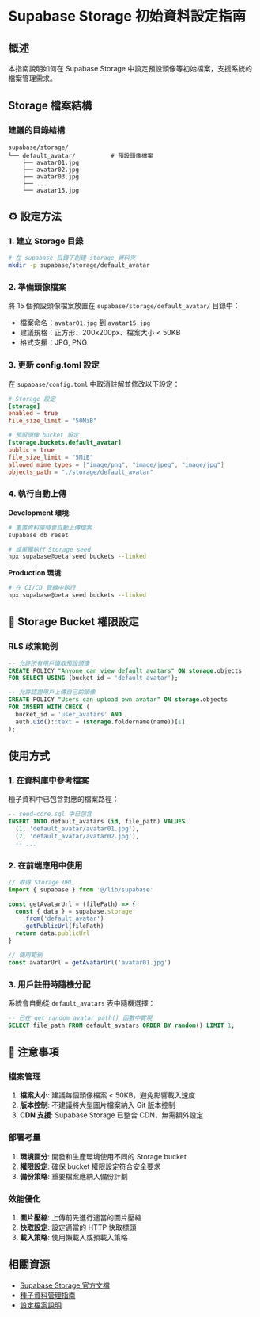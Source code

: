 # Supabase Storage 初始資料設定指南

## 概述

本指南說明如何在 Supabase Storage 中設定預設頭像等初始檔案，支援系統的檔案管理需求。

## Storage 檔案結構

### 建議的目錄結構
```
supabase/storage/
└── default_avatar/          # 預設頭像檔案
    ├── avatar01.jpg
    ├── avatar02.jpg
    ├── avatar03.jpg
    ├── ...
    └── avatar15.jpg
```

## ⚙️ 設定方法

### 1. 建立 Storage 目錄
```bash
# 在 supabase 目錄下創建 storage 資料夾
mkdir -p supabase/storage/default_avatar
```

### 2. 準備頭像檔案
將 15 個預設頭像檔案放置在 `supabase/storage/default_avatar/` 目錄中：
- 檔案命名：`avatar01.jpg` 到 `avatar15.jpg`
- 建議規格：正方形、200x200px、檔案大小 < 50KB
- 格式支援：JPG, PNG

### 3. 更新 config.toml 設定

在 `supabase/config.toml` 中取消註解並修改以下設定：

```toml
# Storage 設定
[storage]
enabled = true
file_size_limit = "50MiB"

# 預設頭像 bucket 設定
[storage.buckets.default_avatar]
public = true
file_size_limit = "5MiB"
allowed_mime_types = ["image/png", "image/jpeg", "image/jpg"]
objects_path = "./storage/default_avatar"
```

### 4. 執行自動上傳

**Development 環境**:
```bash
# 重置資料庫時會自動上傳檔案
supabase db reset

# 或單獨執行 Storage seed
npx supabase@beta seed buckets --linked
```

**Production 環境**:
```bash
# 在 CI/CD 管線中執行
npx supabase@beta seed buckets --linked
```

## 🔐 Storage Bucket 權限設定

### RLS 政策範例
```sql
-- 允許所有用戶讀取預設頭像
CREATE POLICY "Anyone can view default avatars" ON storage.objects
FOR SELECT USING (bucket_id = 'default_avatar');

-- 允許認證用戶上傳自己的頭像
CREATE POLICY "Users can upload own avatar" ON storage.objects
FOR INSERT WITH CHECK (
  bucket_id = 'user_avatars' AND 
  auth.uid()::text = (storage.foldername(name))[1]
);
```

## 使用方式

### 1. 在資料庫中參考檔案
種子資料中已包含對應的檔案路徑：
```sql
-- seed-core.sql 中已包含
INSERT INTO default_avatars (id, file_path) VALUES
  (1, 'default_avatar/avatar01.jpg'),
  (2, 'default_avatar/avatar02.jpg'),
  -- ...
```

### 2. 在前端應用中使用
```javascript
// 取得 Storage URL
import { supabase } from '@/lib/supabase'

const getAvatarUrl = (filePath) => {
  const { data } = supabase.storage
    .from('default_avatar')
    .getPublicUrl(filePath)
  return data.publicUrl
}

// 使用範例
const avatarUrl = getAvatarUrl('avatar01.jpg')
```

### 3. 用戶註冊時隨機分配
系統會自動從 `default_avatars` 表中隨機選擇：
```sql
-- 已在 get_random_avatar_path() 函數中實現
SELECT file_path FROM default_avatars ORDER BY random() LIMIT 1;
```

## 🚨 注意事項

### 檔案管理
1. **檔案大小**: 建議每個頭像檔案 < 50KB，避免影響載入速度
2. **版本控制**: 不建議將大型圖片檔案納入 Git 版本控制
3. **CDN 支援**: Supabase Storage 已整合 CDN，無需額外設定

### 部署考量
1. **環境區分**: 開發和生產環境使用不同的 Storage bucket
2. **權限設定**: 確保 bucket 權限設定符合安全要求
3. **備份策略**: 重要檔案應納入備份計劃

### 效能優化
1. **圖片壓縮**: 上傳前先進行適當的圖片壓縮
2. **快取設定**: 設定適當的 HTTP 快取標頭
3. **載入策略**: 使用懶載入或預載入策略

## 相關資源

- [Supabase Storage 官方文檔](https://supabase.com/docs/guides/storage)
- [種子資料管理指南](seed-data-management.md)
- [設定檔案說明](../../03-operations/deployment/supabase-integration.md)